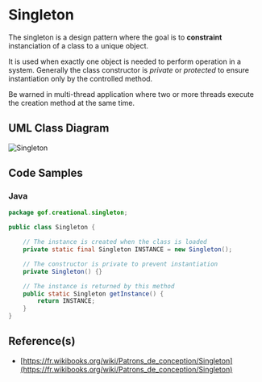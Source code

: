 # Singleton

The singleton is a design pattern where the goal is to **constraint** instanciation of a class to a unique object.

It is used when exactly one object is needed to perform operation in a system.
Generally the class constructor is _private_ or _protected_ to ensure instantiation only by the controlled method.

Be warned in multi-thread application where two or more threads execute the creation method at the same time.

## UML Class Diagram

![Singleton](http://www.plantuml.com/plantuml/proxy?src=https://raw.githubusercontent.com/dig2root/DesignPatternsCheatSheets/main/PlantUML/Singleton.txt? "The Singleton")

## Code Samples

### Java

```Java
package gof.creational.singleton;

public class Singleton {

    // The instance is created when the class is loaded
    private static final Singleton INSTANCE = new Singleton();

    // The constructor is private to prevent instantiation
    private Singleton() {}

    // The instance is returned by this method
    public static Singleton getInstance() {
        return INSTANCE;
    }
}
```

## Reference(s)

- [https://fr.wikibooks.org/wiki/Patrons_de_conception/Singleton](https://fr.wikibooks.org/wiki/Patrons_de_conception/Singleton)